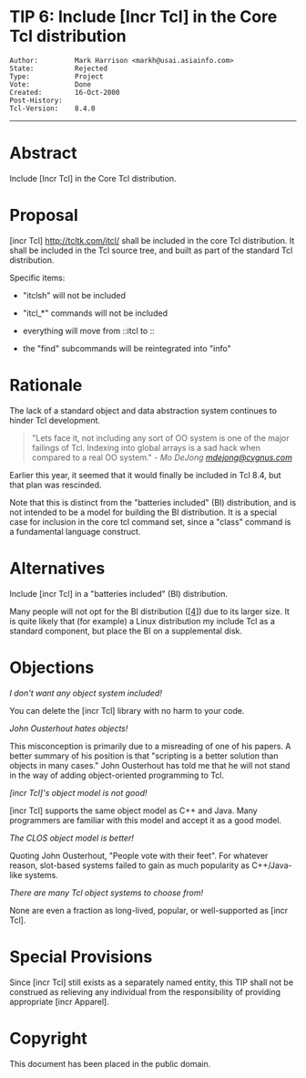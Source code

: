 # TIP 6: Include [Incr Tcl] in the Core Tcl distribution
	Author:         Mark Harrison <markh@usai.asiainfo.com>
	State:          Rejected
	Type:           Project
	Vote:           Done
	Created:        16-Oct-2000
	Post-History:   
	Tcl-Version:    8.4.0
-----

# Abstract

Include [Incr Tcl] in the Core Tcl distribution.

# Proposal

[incr Tcl] <http://tcltk.com/itcl/>  shall be included in the core
Tcl distribution.  It shall be included in the Tcl source tree, and
built as part of the standard Tcl distribution.

Specific items:

 *  "itclsh" will not be included

 *  "itcl\_\*" commands will not be included

 *  everything will move from ::itcl to ::

 *  the "find" subcommands will be reintegrated into "info"

# Rationale

The lack of a standard object and data abstraction system continues to
hinder Tcl development.

  > "Lets face it, not including any sort of OO system is one of
    the major failings of Tcl. Indexing into global arrays is
    a sad hack when compared to a real OO system."
           _- Mo DeJong <mdejong@cygnus.com>_

Earlier this year, it seemed that it would finally be included in Tcl
8.4, but that plan was rescinded.

Note that this is distinct from the "batteries included" \(BI\)
distribution, and is not intended to be a model for building the BI
distribution.  It is a special case for inclusion in the core tcl
command set, since a "class" command is a fundamental language
construct.

# Alternatives

Include [incr Tcl] in a "batteries included" \(BI\) distribution.

Many people will not opt for the BI distribution \([[4]](4.md)\) due to its
larger size.  It is quite likely that \(for example\) a Linux
distribution my include Tcl as a standard component, but place the BI
on a supplemental disk.

# Objections

_I don't want any object system included!_

You can delete the [incr Tcl] library with no harm to your code.

_John Ousterhout hates objects!_

This misconception is primarily due to a misreading of one of his
papers.  A better summary of his position is that "scripting is a
better solution than objects in many cases."  John Ousterhout has told
me that he will not stand in the way of adding object-oriented
programming to Tcl.

_[incr Tcl]'s object model is not good!_

[incr Tcl] supports the same object model as C\+\+ and Java.  Many
programmers are familiar with this model and accept it as a good
model.

_The CLOS object model is better!_

Quoting John Ousterhout, "People vote with their feet".  For whatever
reason, slot-based systems failed to gain as much popularity as
C\+\+/Java-like systems.

_There are many Tcl object systems to choose from!_

None are even a fraction as long-lived, popular, or well-supported as
[incr Tcl].

# Special Provisions

Since [incr Tcl] still exists as a separately named entity, this TIP
shall not be construed as relieving any individual from the
responsibility of providing appropriate [incr Apparel].

# Copyright

This document has been placed in the public domain.

